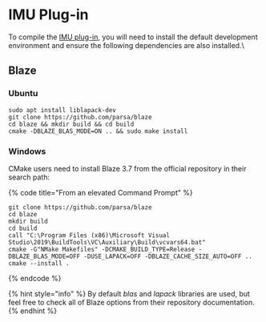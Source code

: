 # IMU Plug-in

To compile the [IMU plug-in](https://github.com/learn-safran-navigation-timing/skydel-imu-plugin), you will need to install the default development environment and ensure the following dependencies are also installed.\


## Blaze

### Ubuntu

```
sudo apt install liblapack-dev
git clone https://github.com/parsa/blaze
cd blaze && mkdir build && cd build
cmake -DBLAZE_BLAS_MODE=ON .. && sudo make install
```

### Windows

CMake users need to install Blaze 3.7 from the official repository in their search path:

{% code title="From an elevated Command Prompt" %}
```
git clone https://github.com/parsa/blaze
cd blaze 
mkdir build
cd build 
call "C:\Program Files (x86)\Microsoft Visual Studio\2019\BuildTools\VC\Auxiliary\Build\vcvars64.bat"
cmake -G"NMake Makefiles" -DCMAKE_BUILD_TYPE=Release -DBLAZE_BLAS_MODE=OFF -DUSE_LAPACK=OFF -DBLAZE_CACHE_SIZE_AUTO=OFF .. 
cmake --install .
```
{% endcode %}

{% hint style="info" %}
By default _blas_ and _lapack_ libraries are used, but feel free to check all of Blaze options from their repository documentation.
{% endhint %}
